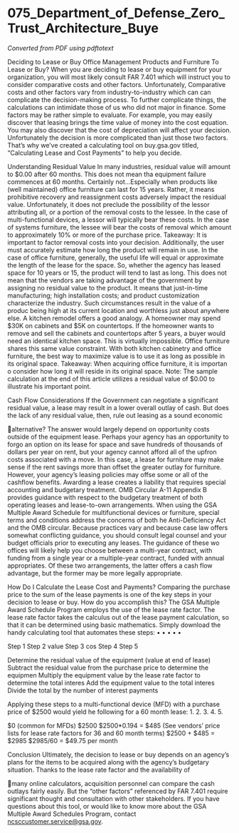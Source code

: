 # 075_Department_of_Defense_Zero_Trust_Architecture_Buye

_Converted from PDF using pdftotext_

Deciding to Lease or Buy Office Management Products and Furniture
To Lease or Buy?
When you are deciding to lease or buy equipment for your organization, you will most likely
consult FAR 7.401 which will instruct you to consider comparative costs and other factors.
Unfortunately, Comparative costs and other factors vary from industry-to-industry which can can
complicate the decision-making process. To further complicate things, the calculations can
intimidate those of us who did not major in finance. Some factors may be rather simple to
evaluate. For example, you may easily discover that leasing brings the time value of money into the
cost equation. You may also discover that the cost of depreciation will affect your decision.
Unfortunately the decision is more complicated than just those two factors. That’s why we’ve created a
calculating tool on buy.gsa.gov titled, “Calculating Lease and Cost Payments” to help you decide.

Understanding Residual Value
In many industries, residual value will amount to $0.00 after 60 months. This does not mean tha
equipment failure commences at 60 months. Certainly not...Especially when products like (well
maintained) office furniture can last for 15 years. Rather, it means prohibitive recovery and
reassignment costs adversely impact the residual value. Unfortunately, it does not preclude the
possibility of the lessor attributing all, or a portion of the removal costs to the lessee. In the case of
multi-functional devices, a lessor will typically bear these costs. In the case of systems furniture, the
lessee will bear the costs of removal which amount to approximately 10% or more of the purchase
price. Takeaway: It is important to factor removal costs into your decision.
Additionally, the user must accurately estimate how long the product will remain in use. In the case
of office furniture, generally, the useful life will equal or approximate the length of the lease for the
space. So, whether the agency has leased space for 10 years or 15, the product will tend to last as
long. This does not mean that the vendors are taking advantage of the government by assigning no
residual value to the product. It means that just-in-time manufacturing; high installation costs; and
product customization characterize the industry. Such circumstances result in the value of a produc
being high at its current location and worthless just about anywhere else. A kitchen remodel offers a
good analogy. A homeowner may spend $30K on cabinets and $5K on countertops. If the
homeowner wants to remove and sell the cabinets and countertops after 5 years, a buyer would
need an identical kitchen space. This is virtually impossible. Office furniture shares this same value
constraint. With both kitchen cabinetry and office furniture, the best way to maximize value is to use
it as long as possible in its original space. Takeaway: When acquiring office furniture, it is importan
o consider how long it will reside in its original space.
Note: The sample calculation at the end of this article utilizes a residual value of $0.00 to illustrate
his important point.

Cash Flow Considerations
If the Government can negotiate a significant residual value, a lease may result in a lower overall
outlay of cash. But does the lack of any residual value, then, rule out leasing as a sound economic

alternative? The answer would largely depend on opportunity costs outside of the equipment
lease. Perhaps your agency has an opportunity to forgo an option on its lease for space and save
hundreds of thousands of dollars per year on rent, but your agency cannot afford all of the upfron
costs associated with a move. In this case, a lease for furniture may make sense if the rent savings
more than offset the greater outlay for furniture. However, your agency’s leasing policies may offse
some or all of the cashflow benefits. Awarding a lease creates a liability that requires special
accounting and budgetary treatment.
OMB Circular A-11 Appendix B provides guidance with respect to the budgetary treatment of both
operating leases and lease-to-own arrangements. When using the GSA Multiple Award Schedule for
multifunctional devices or furniture, special terms and conditions address the concerns of both
he Anti-Deficiency Act and the OMB circular.
Because practices vary and because case law offers somewhat conflicting guidance, you should
consult legal counsel and your budget officials prior to executing any leases. The guidance of these
wo offices will likely help you choose between a multi-year contract, with funding from a single year
or a multiple-year contract, funded with annual appropriates. Of these two arrangements, the latter
offers a cash flow advantage, but the former may be more legally appropriate.

How Do I Calculate the Lease Cost and Payments?
Comparing the purchase price to the sum of the lease payments is one of the key steps in your
decision to lease or buy. How do you accomplish this? The GSA Multiple Award Schedule Program
employs the use of the lease rate factor. The lease rate factor takes the calculus out of the lease
payment calculation, so that it can be determined using basic mathematics. Simply download the
handy calculating tool that automates these steps:
•
•
•
•
•

Step 1
Step 2
value
Step 3
cos
Step 4
Step 5

Determine the residual value of the equipment (value at end of lease)
Subtract the residual value from the purchase price to determine the equipmen
Multiply the equipment value by the lease rate factor to determine the total interes
Add the equipment value to the total interes
Divide the total by the number of interest payments

Applying these steps to a multi-functional device (MFD) with a purchase price of $2500 would yield
he following for a 60 month lease:
1.
2.
3.
4.
5.

$0 (common for MFDs)
$2500
$2500*0.194 = $485 (See vendors’ price lists for lease rate factors for 36 and 60 month terms)
$2500 + $485 = $2985
$2985/60 = $49.75 per month

Conclusion
Ultimately, the decision to lease or buy depends on an agency’s plans for the items to be acquired
along with the agency’s budgetary situation. Thanks to the lease rate factor and the availability of

many online calculators, acquisition personnel can compare the cash outlays fairly easily. But the
“other factors” referenced by FAR 7.401 require significant thought and consultation with other
stakeholders.
If you have questions about this tool, or would like to know more about the GSA Multiple Award
Schedules Program, contact ncsccustomer.service@gsa.gov.

